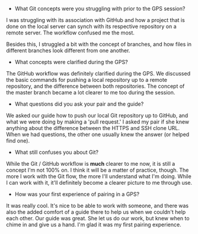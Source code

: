 * What Git concepts were you struggling with prior to the GPS session?

I was struggling with its association with GitHub and how a project that is done on the local server can synch with its respective repository on a remote server. The workflow confused me the most.

Besides this, I struggled a bit with the concept of branches, and how files in different branches look different from one another.


* What concepts were clarified during the GPS?

The GitHub workflow was definitely clarified during the GPS. We discussed the basic commands for pushing a local repository up to a remote repository, and the difference between both repositories. The concept of the master branch became a lot clearer to me too during the session.


* What questions did you ask your pair and the guide?

We asked our guide how to push our local Git repository up to GitHub, and what we were doing by making a 'pull request.' I asked my pair if she knew anything about the difference between the HTTPS and SSH clone URL. When we had questions, the other one usually knew the answer (or helped find one).


* What still confuses you about Git?

While the Git / GitHub workflow is **much** clearer to me now, it is still a concept I'm not 100% on. I think it will be a matter of practice, though. The more I work with the Git flow, the more I'll understand what I'm doing. While I can work with it, it'll definitely become a clearer picture to me through use.


* How was your first experience of pairing in a GPS?

It was really cool. It's nice to be able to work with someone, and there was also the added comfort of a guide there to help us when we couldn't help each other. Our guide was great. She let us do our work, but knew when to chime in and give us a hand. I'm glad it was my first pairing experience.